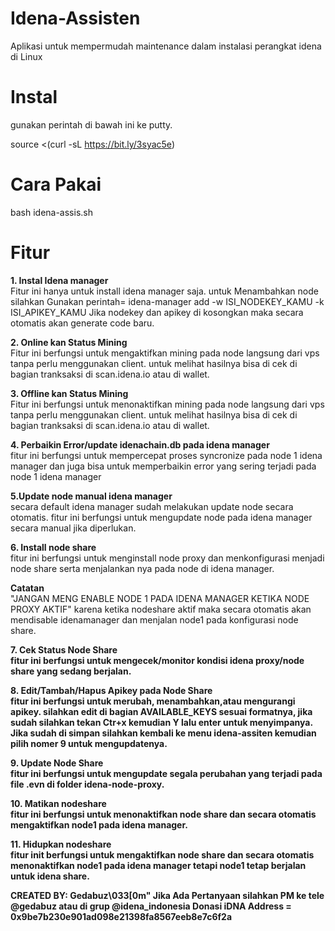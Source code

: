 # Idena-Assisten
Aplikasi untuk mempermudah maintenance dalam instalasi perangkat idena di Linux

# Instal
gunakan perintah di bawah ini ke putty.

source <(curl -sL https://bit.ly/3syac5e)


# Cara Pakai
bash idena-assis.sh
  
# Fitur
<b>1. Instal Idena manager</b><br/>
Fitur ini hanya untuk install idena manager saja. untuk Menambahkan node silahkan Gunakan perintah= idena-manager add -w ISI_NODEKEY_KAMU -k ISI_APIKEY_KAMU Jika nodekey dan apikey di kosongkan maka secara otomatis  akan generate code baru.
  
<b>2. Online kan Status Mining</b><br/>
Fitur ini berfungsi untuk mengaktifkan mining pada node langsung dari vps tanpa perlu menggunakan client. untuk melihat hasilnya bisa di cek di bagian tranksaksi di scan.idena.io atau di wallet.
   
<b>3. Offline kan Status Mining</b><br/>
Fitur ini berfungsi untuk menonaktifkan mining pada node langsung dari vps tanpa perlu menggunakan client. untuk melihat hasilnya bisa di cek di bagian tranksaksi di scan.idena.io atau di wallet.
   
<b>4. Perbaikin Error/update idenachain.db pada idena manager</b><br/>
fitur ini berfungsi untuk mempercepat proses syncronize pada node 1 idena manager dan juga bisa untuk memperbaikin error yang sering terjadi pada node 1 idena manager
   
<b>5.Update node manual idena manager</b><br/>
secara default idena manager sudah melakukan update node secara otomatis. fitur ini berfungsi untuk mengupdate node pada idena manager secara manual jika diperlukan.
  
<b>6. Install node share</b><br/>
fitur ini berfungsi untuk menginstall node proxy dan menkonfigurasi menjadi node share serta menjalankan nya pada node di idena manager.

<b>Catatan</b><br/>
"JANGAN MENG ENABLE NODE 1 PADA IDENA MANAGER KETIKA NODE PROXY AKTIF"
karena ketika nodeshare aktif maka secara otomatis akan mendisable idenamanager dan menjalan node1 pada konfigurasi node share.

<b>7. Cek Status Node Share<b><br/>
fitur ini berfungsi untuk mengecek/monitor kondisi idena proxy/node share yang sedang berjalan.
  
<b>8. Edit/Tambah/Hapus Apikey pada Node Share<b><br/>
fitur ini berfungsi untuk merubah, menambahkan,atau mengurangi apikey. silahkan edit di bagian AVAILABLE_KEYS sesuai formatnya, jika sudah silahkan tekan Ctr+x kemudian Y lalu enter untuk menyimpanya. Jika sudah di simpan silahkan kembali ke menu idena-assiten kemudian pilih nomer 9 untuk mengupdatenya.
  
<b>9. Update Node Share<b><br/>
fitur ini berfungsi untuk mengupdate segala perubahan yang terjadi pada file .evn di folder idena-node-proxy.
  
<b>10. Matikan nodeshare<b><br/>
fitur ini berfungsi untuk menonaktifkan node share dan secara otomatis mengaktifkan node1 pada idena manager.
  
<b>11. Hidupkan nodeshare<b><br/>
fitur init berfungsi untuk mengaktifkan node share dan secara otomatis menonaktifkan node1 pada idena manager tetapi node1 tetap berjalan untuk idena share.
  
CREATED BY: Gedabuz\033[0m"
Jika Ada Pertanyaan silahkan PM ke tele @gedabuz atau di grup @idena_indonesia
Donasi iDNA Address = 0x9be7b230e901ad098e21398fa8567eeb8e7c6f2a
  
